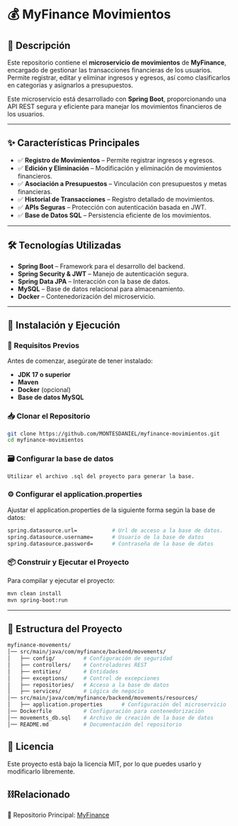 # 💰 MyFinance Movimientos

## 📌 Descripción

Este repositorio contiene el **microservicio de movimientos** de **MyFinance**, encargado de gestionar las transacciones financieras de los usuarios.  
Permite registrar, editar y eliminar ingresos y egresos, así como clasificarlos en categorías y asignarlos a presupuestos.

Este microservicio está desarrollado con **Spring Boot**, proporcionando una API REST segura y eficiente para manejar los movimientos financieros de los usuarios.

---

## ✨ Características Principales

- ✅ **Registro de Movimientos** – Permite registrar ingresos y egresos.
- ✅ **Edición y Eliminación** – Modificación y eliminación de movimientos financieros.
- ✅ **Asociación a Presupuestos** – Vinculación con presupuestos y metas financieras.
- ✅ **Historial de Transacciones** – Registro detallado de movimientos.
- ✅ **APIs Seguras** – Protección con autenticación basada en JWT.
- ✅ **Base de Datos SQL** – Persistencia eficiente de los movimientos.

---

## 🛠 Tecnologías Utilizadas

- **Spring Boot** – Framework para el desarrollo del backend.
- **Spring Security & JWT** – Manejo de autenticación segura.
- **Spring Data JPA** – Interacción con la base de datos.
- **MySQL** – Base de datos relacional para almacenamiento.
- **Docker** – Contenedorización del microservicio.

---

## 🚀 Instalación y Ejecución

### 📌 Requisitos Previos

Antes de comenzar, asegúrate de tener instalado:

- **JDK 17 o superior**
- **Maven**
- **Docker** (opcional)
- **Base de datos MySQL**

### 📥 Clonar el Repositorio

```sh
git clone https://github.com/MONTESDANIEL/myfinance-movimientos.git
cd myfinance-movimientos
```

### 🗃️ Configurar la base de datos

```sh
Utilizar el archivo .sql del proyecto para generar la base.
```

### ⚙️ Configurar el application.properties

Ajustar el application.properties de la siguiente forma según la base de datos:

```sh
spring.datasource.url=           # Url de acceso a la base de datos.
spring.datasource.username=      # Usuario de la base de datos
spring.datasource.password=      # Contraseña de la base de datos
```

### 📦 Construir y Ejecutar el Proyecto

Para compilar y ejecutar el proyecto:

```sh
mvn clean install
mvn spring-boot:run
```

---

## 📂 Estructura del Proyecto

```sh
myfinance-movements/
│── src/main/java/com/myfinance/backend/movements/
│   ├── config/         # Configuración de seguridad
│   ├── controllers/    # Controladores REST
│   ├── entities/       # Entidades
│   ├── exceptions/     # Control de excepciones
│   ├── repositories/   # Acceso a la base de datos
│   ├── services/       # Lógica de negocio
│── src/main/java/com/myfinance/backend/movements/resources/
│   ├── application.properties      # Configuración del microservicio
│── Dockerfile          # Configuración para contenedorización
│── movements_db.sql    # Archivo de creación de la base de datos
│── README.md           # Documentación del repositorio
```

## 📜 Licencia

Este proyecto está bajo la licencia MIT, por lo que puedes usarlo y modificarlo libremente.

## ⛓️Relacionado

🔗 Repositorio Principal: [MyFinance](https://github.com/MONTESDANIEL/myfinance)
